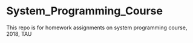 # System_Programming_Course
This repo is for homework assignments on system programming course, 2018, TAU
